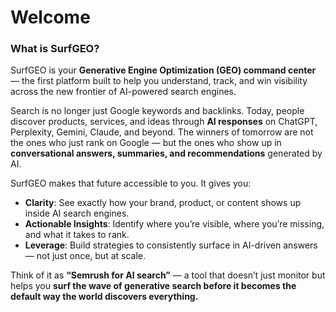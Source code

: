# Welcome

### What is SurfGEO?

SurfGEO is your **Generative Engine Optimization (GEO) command center** — the first platform built to help you understand, track, and win visibility across the new frontier of AI-powered search engines.

Search is no longer just Google keywords and backlinks. Today, people discover products, services, and ideas through **AI responses** on ChatGPT, Perplexity, Gemini, Claude, and beyond. The winners of tomorrow are not the ones who just rank on Google — but the ones who show up in **conversational answers, summaries, and recommendations** generated by AI.

SurfGEO makes that future accessible to you. It gives you:

* **Clarity**: See exactly how your brand, product, or content shows up inside AI search engines.
* **Actionable Insights**: Identify where you’re visible, where you’re missing, and what it takes to rank.
* **Leverage**: Build strategies to consistently surface in AI-driven answers — not just once, but at scale.

Think of it as **“Semrush for AI search”** — a tool that doesn’t just monitor but helps you **surf the wave of generative search before it becomes the default way the world discovers everything.**
